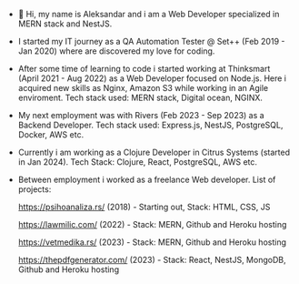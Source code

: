 - 👋 Hi, my name is Aleksandar and i am a Web Developer specialized in MERN stack and NestJS.

- I started my IT journey as a QA Automation Tester @ Set++ (Feb 2019 - Jan 2020) where are discovered my love for coding.

- After some time of learning to code i started working at Thinksmart (April 2021 - Aug 2022) as a Web Developer focused on Node.js. Here i acquired new skills as Nginx, Amazon S3 while working in an Agile enviroment. Tech stack used: MERN stack, Digital ocean, NGINX.

- My next employment was with Rivers (Feb 2023 - Sep 2023) as a Backend Developer. Tech stack used:  Express.js, NestJS, PostgreSQL, Docker, AWS etc.

- Currently i am working as a Clojure Developer in Citrus Systems (started in Jan 2024). Tech Stack: Clojure, React, PostgreSQL, AWS etc.

- Between employment i worked as a freelance Web developer. List of projects:

  https://psihoanaliza.rs/ (2018) - Starting out, Stack: HTML, CSS, JS
  
  https://lawmilic.com/ (2022) - Stack: MERN, Github and Heroku hosting
  
  https://vetmedika.rs/ (2023) - Stack: MERN, Github and Heroku hosting
  
  https://thepdfgenerator.com/ (2023) - Stack: React, NestJS, MongoDB, Github and Heroku hosting
  
<!---
salEZY/salEZY is a ✨ special ✨ repository because its `README.md` (this file) appears on your GitHub profile.
You can click the Preview link to take a look at your changes.
--->
